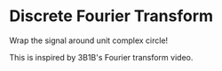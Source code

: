 # Discrete Fourier Transform
Wrap the signal around unit complex circle!

This is inspired by 3B1B's Fourier transform video.
